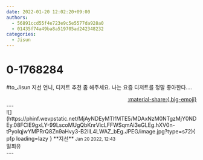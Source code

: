 ```yaml
---
date: 2022-01-20 12:02:20+09:00
authors:
  - 56891ccd55f4e723e9c5e5577da928a0
  - 01435f74a49ba8a519705ad242348232
categories:
  - Jisun
---
```


# 0-1768284

<div class="post-container" markdown="1">
<div class="content-container md-sidebar__scrollwrap" markdown="1">

\#to_Jisun 지선 언니, 디저트 추천 좀 해주세요. 나는 요즘 디저트를 정말 좋아한다....

</div>
</div>

<div style="text-align: right;" markdown="1">
<a href="https://weverse.io/fromis9/fanpost/0-1768284" style="text-align: right;">:material-share:{.big-emoji}</a>
</div>
---

<div class="comments-container md-sidebar__scrollwrap" markdown="1">
<div class="comment" markdown="1">
<div class='id-container' markdown="1">
![](https://phinf.wevpstatic.net/MjAyNDEyMTlfMTE5/MDAxNzM0NTgzMjY0NDEy.08FClE9gxLY-99LscoMUgQbKnrVicLFFWSqmAi3eGLEg.hXV0n-tPyoIqjwYMPRrQ8Zn9aHvy3-B2llL4LWAZ_bEg.JPEG/image.jpg?type=s72){ pfp loading=lazy }
**<span class="artist">지선</span>** <small>Jan 20 2022, 12:43</small><br>
</div>
<div class='comment-body' markdown="1">
밀푀유
</div>
</div>
</div>
---
